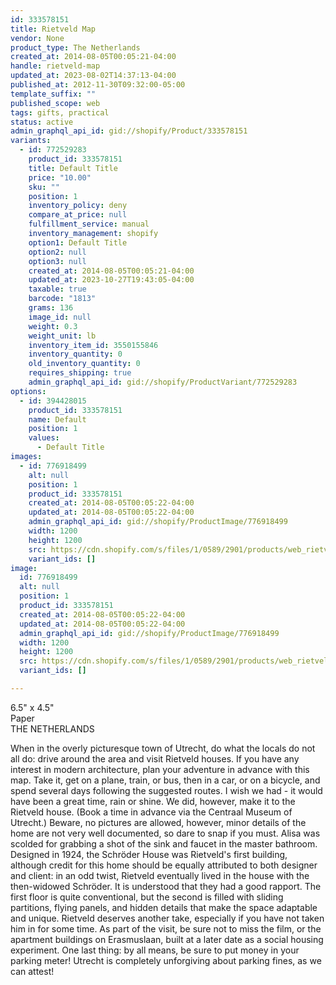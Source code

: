 ```yaml
---
id: 333578151
title: Rietveld Map
vendor: None
product_type: The Netherlands
created_at: 2014-08-05T00:05:21-04:00
handle: rietveld-map
updated_at: 2023-08-02T14:37:13-04:00
published_at: 2012-11-30T09:32:00-05:00
template_suffix: ""
published_scope: web
tags: gifts, practical
status: active
admin_graphql_api_id: gid://shopify/Product/333578151
variants:
  - id: 772529283
    product_id: 333578151
    title: Default Title
    price: "10.00"
    sku: ""
    position: 1
    inventory_policy: deny
    compare_at_price: null
    fulfillment_service: manual
    inventory_management: shopify
    option1: Default Title
    option2: null
    option3: null
    created_at: 2014-08-05T00:05:21-04:00
    updated_at: 2023-10-27T19:43:05-04:00
    taxable: true
    barcode: "1813"
    grams: 136
    image_id: null
    weight: 0.3
    weight_unit: lb
    inventory_item_id: 3550155846
    inventory_quantity: 0
    old_inventory_quantity: 0
    requires_shipping: true
    admin_graphql_api_id: gid://shopify/ProductVariant/772529283
options:
  - id: 394428015
    product_id: 333578151
    name: Default
    position: 1
    values:
      - Default Title
images:
  - id: 776918499
    alt: null
    position: 1
    product_id: 333578151
    created_at: 2014-08-05T00:05:22-04:00
    updated_at: 2014-08-05T00:05:22-04:00
    admin_graphql_api_id: gid://shopify/ProductImage/776918499
    width: 1200
    height: 1200
    src: https://cdn.shopify.com/s/files/1/0589/2901/products/web_rietveld-map.jpeg?v=1407211522
    variant_ids: []
image:
  id: 776918499
  alt: null
  position: 1
  product_id: 333578151
  created_at: 2014-08-05T00:05:22-04:00
  updated_at: 2014-08-05T00:05:22-04:00
  admin_graphql_api_id: gid://shopify/ProductImage/776918499
  width: 1200
  height: 1200
  src: https://cdn.shopify.com/s/files/1/0589/2901/products/web_rietveld-map.jpeg?v=1407211522
  variant_ids: []

---
```


6.5" x 4.5"  
Paper  
THE NETHERLANDS

When in the overly picturesque town of Utrecht, do what the locals do not all do: drive around the area and visit Rietveld houses. If you have any interest in modern architecture, plan your adventure in advance with this map. Take it, get on a plane, train, or bus, then in a car, or on a bicycle, and spend several days following the suggested routes. I wish we had \- it would have been a great time, rain or shine. We did, however, make it to the Rietveld house. (Book a time in advance via the Centraal Museum of Utrecht.) Beware, no pictures are allowed, however, minor details of the home are not very well documented, so dare to snap if you must. Alisa was scolded for grabbing a shot of the sink and faucet in the master bathroom. Designed in 1924, the Schröder House was Rietveld's first building, although credit for this home should be equally attributed to both designer and client: in an odd twist, Rietveld eventually lived in the house with the then\-widowed Schröder. It is understood that they had a good rapport. The first floor is quite conventional, but the second is filled with sliding partitions, flying panels, and hidden details that make the space adaptable and unique. Rietveld deserves another take, especially if you have not taken him in for some time. As part of the visit, be sure not to miss the film, or the apartment buildings on Erasmuslaan, built at a later date as a social housing experiment. One last thing: by all means, be sure to put money in your parking meter! Utrecht is completely unforgiving about parking fines, as we can attest!